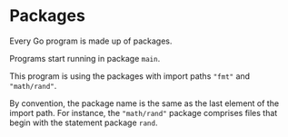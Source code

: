 # Packages
Every Go program is made up of packages.

Programs start running in package `main`.

This program is using the packages with import paths `"fmt"` and `"math/rand"`.

By convention, the package name is the same as the last element of the import
path. For instance, the `"math/rand"` package comprises files that begin with
the statement package `rand`.
